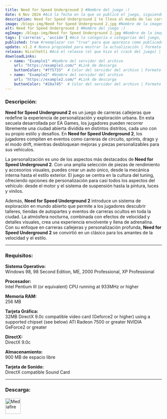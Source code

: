 ```yaml
---
title: Need for Speed Underground 2 #Nombre del juego :)
date: 6 Nov 2024 #Acá la fecha en la que se publicó el juego, siguiendo este formato: Dia "30", Mes "Oct", Año "2024" = como debe quedar: 30 Oct 2024
description: Need for Speed Underground 2 te lleva al mundo de las carreras callejeras y la personalización total. Explora una ciudad abierta, participa en competencias clandestinas y tunea tu auto al máximo. #Acá una mini descripción del juego
image: /blogs-img/Need for Speed Underground 2.jpg #Nombre de la imagen, por lo general es exactamente el mismo nombre que el juego excluyendo lo ":" (Dos puntos)
alt: Need for Speed Underground 2 #Nombre del juego :)
ogImage: /blogs-img/Need for Speed Underground 2.jpg #Nombre de la imagen, por lo general es exactamente el mismo nombre que el juego excluyendo lo ":" (Dos puntos)
tags: ['carreras', 'acción'] #Acá la categoría o categorías del juego, si es más de una se coloca en este formato: ['categoría1', 'categoría2']
published: true #reemplazar con "true" para que aparezca como publicado
update: v1.2 # Nueva propiedad para mostrar la actualización | Formato: v1.0.0
release: Nicolhetti #Acá el release (el que hizo el crack del juego) | Formato: Nicolhetti
downloadLinks:
  - name: "Example1" #Nombre del servidor del archivo
    url: "https://example1.com/" #Link de descarga
    buttonColor: "#ff5733"  # Color del servidor del archivo | Formato hexadecimal | MediaFire: #0171F0 | Buzzheavier: #FF6600 |
  - name: "Example2" #Nombre del servidor del archivo
    url: "https://example2.com/" #Link de descarga
    buttonColor: "#28a745"  # Color del servidor del archivo | Formato hexadecimal | MediaFire: #0171F0 | Buzzheavier: #FF6600 |
---
```


<!--En VSCode seleccionando una palabra, por ejemplo: "Need for Speed Underground 2" y apretando Ctrl+F2 se seleccionan todas las palabras iguales-->

### Descripción:
**Need for Speed Underground 2** es un juego de carreras callejeras que redefine la experiencia de personalización y exploración urbana. En esta secuela desarrollada por EA Games, los jugadores pueden recorrer libremente una ciudad abierta dividida en distintos distritos, cada uno con su propio estilo y desafíos. En **Need for Speed Underground 2**, los jugadores compiten en eventos como carreras de circuito, sprints, drags y el modo drift, mientras desbloquean mejoras y piezas personalizables para sus vehículos.

La personalización es uno de los aspectos más destacados de **Need for Speed Underground 2**. Con una amplia selección de piezas de rendimiento y accesorios visuales, puedes crear un auto único, desde la mecánica interna hasta el estilo exterior. El juego se centra en la cultura del tuning, ofreciendo opciones de personalización para casi todos los aspectos del vehículo: desde el motor y el sistema de suspensión hasta la pintura, luces y vinilos.

Además, **Need for Speed Underground 2** introduce un sistema de exploración en mundo abierto que permite a los jugadores descubrir talleres, tiendas de autopartes y eventos de carreras ocultos en toda la ciudad. La atmósfera nocturna, combinada con efectos de velocidad y detalles visuales, crea una experiencia envolvente y llena de adrenalina. Con su enfoque en carreras callejeras y personalización profunda, **Need for Speed Underground 2** se convirtió en un clásico para los amantes de la velocidad y el estilo.
<!--Prompt para Chat-GPT: Hazme una descripción para el juego "Need for Speed Underground 2" y cada que menciones "Need for Speed Underground 2" ponlo en negrita -->

---

### Requisitos:
**Sistema Operativo:**  
Windows 98, 98 Second Edition, ME, 2000 Professional, XP Professional

**Procesador:**  
Intel Pentium III (or equivalent) CPU running at 933MHz or higher

**Memoria RAM:**  
256 MB

**Tarjeta Gráfica:**  
32MB DirectX 9.0c compatible video card (Geforce2 or higher) using a supported chipset (see below) ATI Radeon 7500 or greater NVIDIA GeForce2 or greater

**DirectX:**  
DirectX 9.0c

**Almacenamiento:**  
900 MB de espacio libre

**Tarjeta de Sonido:**  
DirectX compatible Sound Card

<!--Si falta o sobra un requisito se quita o se agrega manteniendo el mismo formato-->

---

### Descarga:

[<img src="https://gist.github.com/cxmeel/0dbc95191f239b631c3874f4ccf114e2/raw/download.svg" alt="Mediafire" height="50" />](https://www.mediafire.com/file/0hd9xfgbsf0l3hh/Need_for_Speed_Underground_2_-_By_Nicolhetti_Projects.zip/file)

<!-- # se debe reemplazar por el link de descarga-->

<!--NOMBRE-DEL-SERVICIO se debe reemplazar por el servicio donde está subido el juego-->